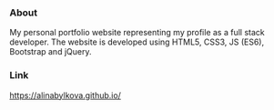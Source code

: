 ### About

My personal portfolio website representing my profile as a full stack developer. The website is developed using HTML5, CSS3, JS (ES6), Bootstrap and jQuery.

### Link

https://alinabylkova.github.io/
